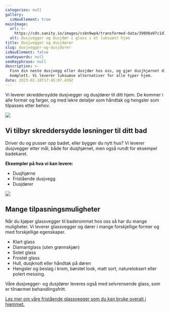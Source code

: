 ```yaml
---
categories: null
gallery:
  isNavElement: true
mainImage:
  url: >-
    https://cdn.sanity.io/images/csbn9wp4/transformed-data/39898a97c1d74a4e463a0d43e09a69c8e6b6ee30-1600x1032.jpg?fit=max&auto=format
  alt: Dusjvegger og dusjdør i glass i et luksuøst hjem
title: Dusjvegger og dusjdører
slug: dusjvegger-og-dusjdorer
isNavElement: false
seoKeywords: null
seoKeyphrase: null
description: >-
  Finn din neste dusjvegg eller dusjdør hos oss, og gjør dusjhjørnet ditt
  komplett. Vi leverer luksuøse alternativer for alle typer hjem.
date: 2023-02-10T17:45:07.439Z
---
```


Vi leverer skreddersydde dusjvegger og dusjdører til ditt hjem. De kommer i alle former og farger, og med lekre detaljer som håndtak og hengsler som tilpasses etter behov.

![](https://cdn.sanity.io/images/csbn9wp4/transformed-data/39898a97c1d74a4e463a0d43e09a69c8e6b6ee30-1600x1032.jpg)

## Vi tilbyr skreddersydde løsninger til ditt bad

Driver du og pusser opp badet, eller bygger du nytt hus? Vi leverer dusjvegger etter mål, både for dusjhjørnet, men også rundt for eksempel badekaret.

**Eksempler på hva vi kan levere:**

* Dusjhjørne
* Fristående dusjvegg
* Dusjdører

![](https://cdn.sanity.io/images/csbn9wp4/transformed-data/ad2640dd340a7e1bb1d27e05fa941b44ca5ffe1c-4000x2668.jpg)

## Mange tilpasningsmuligheter

Når du kjøper glassvegger til baderommet hos oss så har du mange muligheter. Vi leverer glassvegger og dører i mange forskjellige former og med forskjellige egenskaper.

* Klart glass
* Diamantglass (uten grønnskjær)
* Sotet glass
* Frostet glass
* Hull, dusjknott eller håndtak på døren
* Hengsler og beslag i krom, børstet look, matt sort, natureloksert eller polert messing.

Våre dusjvegger- og dusjdører leveres også med selvrensende glass, som er tilnærmet behandlingsfritt.

[Les mer om våre fristående glassvegger som du kan bruke overalt i hjemmet.](/10-mater-a-bruke-smijern-i-ditt-hjem)
